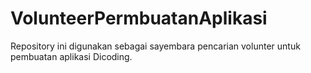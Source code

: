 # VolunteerPermbuatanAplikasi
Repository ini digunakan sebagai sayembara pencarian volunter untuk pembuatan aplikasi Dicoding.
